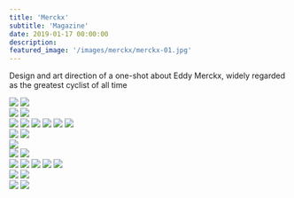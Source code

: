 ```yaml
---
title: 'Merckx'
subtitle: 'Magazine'
date: 2019-01-17 00:00:00
description:
featured_image: '/images/merckx/merckx-01.jpg'
---
```


Design and art direction of a one-shot about Eddy Merckx, widely regarded as the greatest cyclist of all time

<img src="{{site.baseurl}}/images/merckx/merckx-02.jpg">

<img src="{{site.baseurl}}/images/merckx/merckx-04.jpg">

<div class="gallery" data-columns="2">
	<img src="{{site.baseurl}}/images/merckx/merckx-05.jpg">
	<img src="{{site.baseurl}}/images/merckx/merckx-06.jpg">
</div>

<div class="gallery" data-columns="1">
	<img src="{{site.baseurl}}/images/merckx/merckx-11.jpg">
	<img src="{{site.baseurl}}/images/merckx/merckx-12.jpg">
    <img src="{{site.baseurl}}/images/merckx/merckx-13.jpg">
	<img src="{{site.baseurl}}/images/merckx/merckx-14.jpg">
    <img src="{{site.baseurl}}/images/merckx/merckx-15.jpg">
	<img src="{{site.baseurl}}/images/merckx/merckx-16.jpg">
</div>

<img src="{{site.baseurl}}/images/merckx/merckx-07.jpg">

<img src="{{site.baseurl}}/images/merckx/merckx-08.jpg">

<div class="bleed"><img src="{{site.baseurl}}/images/merckx/merckx-01.jpg"></div>

<img src="{{site.baseurl}}/images/merckx/merckx-09.jpg">

<img src="{{site.baseurl}}/images/merckx/merckx-10.jpg">

<div class="gallery" data-columns="1">
	<img src="{{site.baseurl}}/images/merckx/merckx-17.jpg">
	<img src="{{site.baseurl}}/images/merckx/merckx-18.jpg">
    <img src="{{site.baseurl}}/images/merckx/merckx-19.jpg">
	<img src="{{site.baseurl}}/images/merckx/merckx-20.jpg">
    <img src="{{site.baseurl}}/images/merckx/merckx-21.jpg">
</div>

<div class="gallery" data-columns="2">
	<img src="{{site.baseurl}}/images/merckx/merckx-22.jpg">
	<img src="{{site.baseurl}}/images/merckx/merckx-23.jpg">
</div>

<img src="{{site.baseurl}}/images/merckx/merckx-24.jpg">

<img src="{{site.baseurl}}/images/merckx/merckx-03.jpg">
